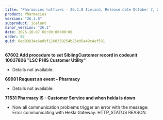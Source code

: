 ```yaml
---
title: "Pharmacies hotfixes - 26.1.8 Iceland, Release date October 7, 2025 - Hotfixes"
product: Pharmacies
version: "26.1.8"
subproduct: Iceland
minor_version: "26.1"
date: 2025-10-07 00:00:00+00:00
order: 92
guid: 6ed93834a6adbf1260359254b25e95a49c4ef581
---
```


<strong>67602 Add procedure to set SiblingCustomer record in codeunit 10037806 "LSC PHIS Customer Utility"</strong><ul><li>Details not available.</li></ul>
<strong>69901 Request an event - Pharmacy</strong><ul><li>Details not available.</li></ul>
<strong>71531 Pharmacy IS - Customer Service and when hekla is down</strong><ul><li>Now all communication problems trigger an error with the message: Error communicating with Hekla Gateway: HTTP_STATUS REASON.</li></ul>

